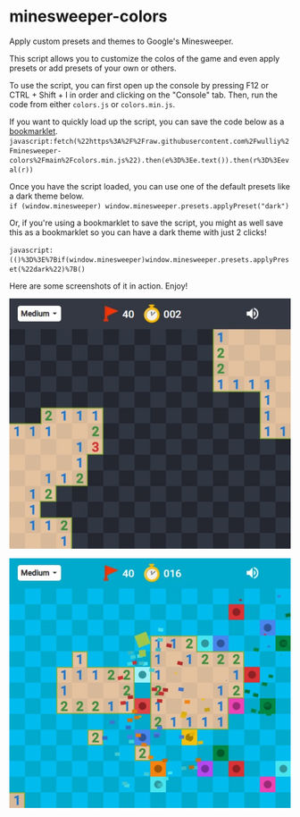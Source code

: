 # minesweeper-colors
Apply custom presets and themes to Google's Minesweeper.

This script allows you to customize the colos of the game and even apply presets or add presets of your own or others.

To use the script, you can first open up the console by pressing F12 or CTRL + Shift + I in order and clicking on the "Console" tab. Then, run the code from either `colors.js` or `colors.min.js`.

If you want to quickly load up the script, you can save the code below as a [bookmarklet](https://www.google.com/search?q=bookmarklet).
`javascript:fetch(%22https%3A%2F%2Fraw.githubusercontent.com%2Fwulliy%2Fminesweeper-colors%2Fmain%2Fcolors.min.js%22).then(e%3D%3Ee.text()).then(r%3D%3Eeval(r))`

Once you have the script loaded, you can use one of the default presets like a dark theme below.    
`if (window.minesweeper) window.minesweeper.presets.applyPreset("dark")`

Or, if you're using a bookmarklet to save the script, you might as well save this as a bookmarklet so you can have a dark theme with just 2 clicks!

`javascript:(()%3D%3E%7Bif(window.minesweeper)window.minesweeper.presets.applyPreset(%22dark%22)%7B()`

Here are some screenshots of it in action. Enjoy!

![Dark theme](https://github.com/wulliy/minesweeper-colors/blob/main/images/minesweeper%20(1).jpg?raw=true)

![Losing while having a Blue theme](https://github.com/wulliy/minesweeper-colors/blob/main/images/minesweeper%20(2).jpg?raw=true)
